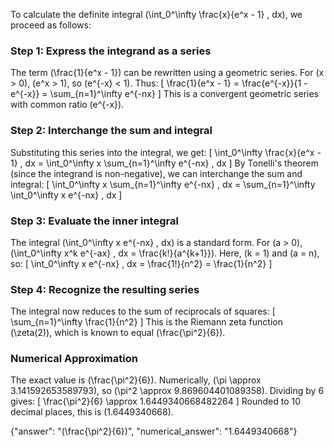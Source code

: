 

To calculate the definite integral \(\int_0^\infty \frac{x}{e^x - 1} \, dx\), we proceed as follows:

### Step 1: Express the integrand as a series
The term \(\frac{1}{e^x - 1}\) can be rewritten using a geometric series. For \(x > 0\), \(e^x > 1\), so \(e^{-x} < 1\). Thus:
\[
\frac{1}{e^x - 1} = \frac{e^{-x}}{1 - e^{-x}} = \sum_{n=1}^\infty e^{-nx}
\]
This is a convergent geometric series with common ratio \(e^{-x}\).

### Step 2: Interchange the sum and integral
Substituting this series into the integral, we get:
\[
\int_0^\infty \frac{x}{e^x - 1} \, dx = \int_0^\infty x \sum_{n=1}^\infty e^{-nx} \, dx
\]
By Tonelli's theorem (since the integrand is non-negative), we can interchange the sum and integral:
\[
\int_0^\infty x \sum_{n=1}^\infty e^{-nx} \, dx = \sum_{n=1}^\infty \int_0^\infty x e^{-nx} \, dx
\]

### Step 3: Evaluate the inner integral
The integral \(\int_0^\infty x e^{-nx} \, dx\) is a standard form. For \(a > 0\), \(\int_0^\infty x^k e^{-ax} \, dx = \frac{k!}{a^{k+1}}\). Here, \(k = 1\) and \(a = n\), so:
\[
\int_0^\infty x e^{-nx} \, dx = \frac{1!}{n^2} = \frac{1}{n^2}
\]

### Step 4: Recognize the resulting series
The integral now reduces to the sum of reciprocals of squares:
\[
\sum_{n=1}^\infty \frac{1}{n^2}
\]
This is the Riemann zeta function \(\zeta(2)\), which is known to equal \(\frac{\pi^2}{6}\).

### Numerical Approximation
The exact value is \(\frac{\pi^2}{6}\). Numerically, \(\pi \approx 3.141592653589793\), so \(\pi^2 \approx 9.869604401089358\). Dividing by 6 gives:
\[
\frac{\pi^2}{6} \approx 1.6449340668482264
\]
Rounded to 10 decimal places, this is \(1.6449340668\).

{"answer": "\(\frac{\pi^2}{6}\)", "numerical_answer": "1.6449340668"}